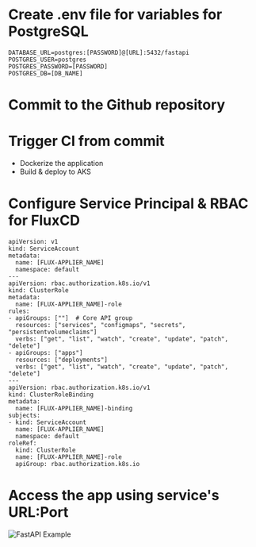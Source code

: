 # Create .env file for variables for PostgreSQL
```
DATABASE_URL=postgres:[PASSWORD]@[URL]:5432/fastapi
POSTGRES_USER=postgres
POSTGRES_PASSWORD=[PASSWORD]
POSTGRES_DB=[DB_NAME]
```
# Commit to the Github repository

# Trigger CI from commit
   - Dockerize the application
   - Build & deploy to AKS 

# Configure Service Principal & RBAC for FluxCD
```
apiVersion: v1
kind: ServiceAccount
metadata:
  name: [FLUX-APPLIER_NAME]
  namespace: default
---
apiVersion: rbac.authorization.k8s.io/v1
kind: ClusterRole
metadata:
  name: [FLUX-APPLIER_NAME]-role
rules:
- apiGroups: [""]  # Core API group
  resources: ["services", "configmaps", "secrets", "persistentvolumeclaims"]
  verbs: ["get", "list", "watch", "create", "update", "patch", "delete"]
- apiGroups: ["apps"]
  resources: ["deployments"]
  verbs: ["get", "list", "watch", "create", "update", "patch", "delete"]
---
apiVersion: rbac.authorization.k8s.io/v1
kind: ClusterRoleBinding
metadata:
  name: [FLUX-APPLIER_NAME]-binding
subjects:
- kind: ServiceAccount
  name: [FLUX-APPLIER_NAME]
  namespace: default
roleRef:
  kind: ClusterRole
  name: [FLUX-APPLIER_NAME]-role
  apiGroup: rbac.authorization.k8s.io
```
# Access the app using service's URL:Port

![FastAPI Example](https://github.com/sensgithub/bakdata-task/blob/main/screenshots/fastapi-example.png?raw=true)
